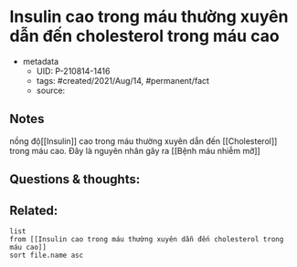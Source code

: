 ---
---

# Insulin cao trong máu thường xuyên dẫn đến cholesterol trong máu cao

- metadata
	- UID: P-210814-1416
	- tags: #created/2021/Aug/14, #permanent/fact 
	- source: 

## Notes
nồng độ[[Insulin]] cao trong máu thường xuyên dẫn đến [[Cholesterol]] trong máu cao. Đây là nguyên nhân gây ra [[Bệnh máu nhiễm mỡ]]

## Questions & thoughts:

## Related:
```dataview
list
from [[Insulin cao trong máu thường xuyên dẫn đến cholesterol trong máu cao]]
sort file.name asc
```
